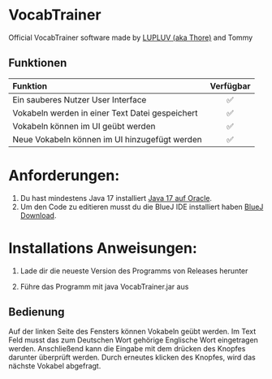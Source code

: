 # VocabTrainer
Official VocabTrainer software made by [LUPLUV (aka Thore)](https://github.com/LUPLUV) and Tommy


## Funktionen

| Funktion                                                                    |      Verfügbar      |
|:----------------------------------------------------------------------------|:-------------------:|
| Ein sauberes Nutzer User Interface                                          | :white_check_mark:  |
| Vokabeln werden in einer Text Datei gespeichert                             | :white_check_mark:  |
| Vokabeln können im UI geübt werden                                          | :white_check_mark:  |
| Neue Vokabeln können im UI hinzugefügt werden                               | :white_check_mark:  |


Anforderungen:
=================
1) Du hast mindestens Java 17 installiert [Java 17 auf Oracle](https://www.oracle.com/java/technologies/javase/jdk17-archive-downloads.html).
2) Um den Code zu editieren musst du die BlueJ IDE installiert haben [BlueJ Download](https://www.bluej.org/index.html).
 
  
Installations Anweisungen:
=====================
1) Lade dir die neueste Version des Programms von Releases herunter

2) Führe das Programm mit java VocabTrainer.jar aus


## Bedienung

Auf der linken Seite des Fensters können Vokabeln geübt werden. Im Text Feld musst das zum Deutschen Wort gehörige Englische Wort eingetragen werden. Anschließend kann die Eingabe mit dem drücken des Knopfes darunter überprüft werden. Durch erneutes klicken des Knopfes, wird das nächste Vokabel abgefragt.
